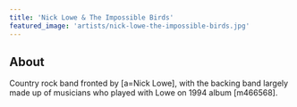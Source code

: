 ```yaml
---
title: 'Nick Lowe & The Impossible Birds'
featured_image: 'artists/nick-lowe-the-impossible-birds.jpg'
---
```


## About

Country rock band fronted by [a=Nick Lowe], with the backing band largely made up of musicians who played with Lowe on 1994 album [m466568].
